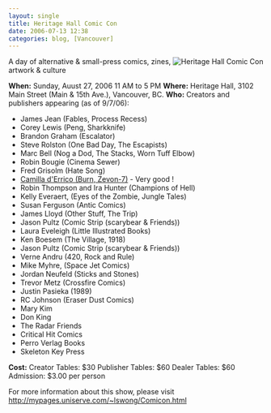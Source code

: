 ```yaml
---
layout: single
title: Heritage Hall Comic Con
date: 2006-07-13 12:38
categories: blog, [Vancouver]
---
```

<img src="/public/uploads/2006/07/con_stackofcomics.jpg" id="image36" alt="Heritage Hall Comic Con" align="right" />
A day of alternative &amp; small-press comics, zines, artwork &amp; culture

<strong>When:</strong> Sunday, Auust 27, 2006 11 AM to 5 PM
<strong>Where:</strong> Heritage Hall, 3102 Main Street (Main &amp; 15th Ave.), Vancouver, BC.
<strong>Who:</strong> Creators and publishers appearing (as of 9/7/06):
<ul>
	<li>James Jean (Fables, Process Recess)</li>
	<li>Corey Lewis (Peng, Sharkknife)</li>
	<li>Brandon Graham (Escalator)</li>
	<li>Steve Rolston (One Bad Day, The Escapists)</li>
	<li>Marc Bell (Nog a Dod, The Stacks, Worn Tuff Elbow)</li>
	<li>Robin Bougie (Cinema Sewer)</li>
	<li>Fred Grisolm (Hate Song)</li>
	<li><a href="http://www.camilladerrico.com/">Camilla d'Errico (Burn, Zevon-7)</a> - Very good !</li>
	<li>Robin Thompson and Ira Hunter (Champions of Hell)</li>
	<li>Kelly Everaert, (Eyes of the Zombie, Jungle Tales)</li>
	<li>Susan Ferguson (Antic Comics)</li>
	<li>James Lloyd (Other Stuff, The Trip)</li>
	<li>Jason Pultz (Comic Strip (scarybear &amp; Friends))</li>
	<li>Laura Eveleigh (Little Illustrated Books)</li>
	<li>Ken Boesem (The Village, 1918)</li>
	<li>Jason Pultz (Comic Strip (scarybear &amp; Friends))</li>
	<li>Verne Andru (420, Rock and Rule)</li>
	<li>Mike Myhre, (Space Jet Comics)</li>
	<li>Jordan Neufeld (Sticks and Stones)</li>
	<li>Trevor Metz (Crossfire Comics)</li>
	<li>Justin Pasieka (1989)</li>
	<li>RC Johnson (Eraser Dust Comics)</li>
	<li>Mary Kim</li>
	<li>Don King</li>
	<li>The Radar Friends</li>
	<li>Critical Hit Comics</li>
	<li>Perro Verlag Books</li>
	<li>Skeleton Key Press</li>
</ul>
<strong>Cost:</strong>
Creator Tables: $30
Publisher Tables: $60
Dealer Tables: $60
Admission: $3.00 per person

For more information about this show, please visit
<a href="http://mypages.uniserve.com/~lswong/Comicon.html">http://mypages.uniserve.com/~lswong/Comicon.html</a>
